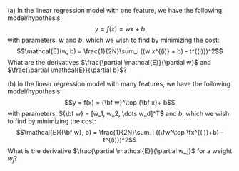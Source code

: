 <!-- Zhang CSC311, Handout 2 -->
(a) In the linear regression model with one feature, we have the following model/hypothesis:
$$y = f(x) = w x + b$$
​with parameters, $w$ and $b$, which we wish to find by minimizing the cost:
$$\mathcal{E}(w, b) = \frac{1}{2N}\sum_i ((w x^{(i)} + b) - t^{(i)})^2$$
What are the derivatives $\frac{\partial \mathcal{E}}{\partial w}$ and $\frac{\partial \mathcal{E}}{\partial b}$?

(b) In the linear regression model with many features, we have the following model/hypothesis:
$$y = f(x) = {\bf w}^\top {\bf x}+ b$$
with parameters, ${\bf w} = [w_1, w_2, \dots w_d]^T$ and $b$, which we wish to find by minimizing the cost:
$$\mathcal{E}({\bf w}, b) = \frac{1}{2N}\sum_i ((\fw^\top \fx^{(i)}+b) - t^{(i)})^2$$
What is the derivative $\frac{\partial \mathcal{E}}{\partial w_j}$ for a weight $w_j$?